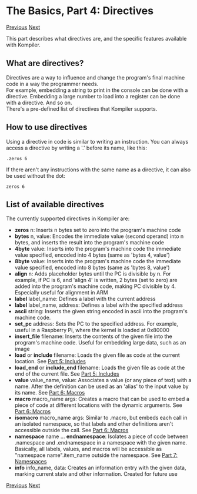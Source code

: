 # The Basics, Part 4: Directives
[Previous](/docs/basics/03_labels.md) [Next](/docs/basics/05_includes.md)

This part describes what directives are, and the specific features available with Kompiler.

## What are directives?
Directives are a way to influence and change the program's final machine code in a way the programmer needs.<br>
For example, embedding a string to print in the console can be done with a directive. Embedding a large number to load into a register can be done with a directive. And so on.<br>
There's a pre-defined list of directives that Kompiler supports.

## How to use directives
Using a directive in code is similar to writing an instruction. You can always access a directive by writing a '.' before its name, like this:
```
.zeros 6
```
If there aren't any instructions with the same name as a directive, it can also be used without the dot:
```
zeros 6
```

## List of available directives
The currently supported directives in Kompiler are:
 - **zeros** n: Inserts n bytes set to zero into the program's machine code
 - **bytes** n, value: Encodes the immediate value (second operand) into n bytes, and inserts the result into the program's machine code
 - **4byte** value: Inserts into the program's machine code the immediate value specified, encoded into 4 bytes (same as 'bytes 4, value')
 - **8byte** value: Inserts into the program's machine code the immediate value specified, encoded into 8 bytes (same as 'bytes 8, value')
 - **align** n: Adds placeholder bytes until the PC is divisible by n. For example, if PC is 6, and 'align 4' is written, 2 bytes (set to zero) are added into the program's machine code, making PC divisible by 4. Especially useful for alignment in ARM
 - **label** label_name: Defines a label with the current address
 - **label** label_name, address: Defines a label with the specified address
 - **ascii** string: Inserts the given string encoded in ascii into the program's machine code.
 - **set_pc** address: Sets the PC to the specified address. For example, useful in a Raspberry Pi, where the kernel is loaded at 0x80000
 - **insert_file** filename: Inserts the contents of the given file into the program's machine code. Useful for embedding large data, such as an image
 - **load** or **include** filename: Loads the given file as code at the current location. See [Part 5: Includes](/docs/basics/05_includes.md)
 - **load_end** or **include_end** filename: Loads the given file as code at the end of the current file. See [Part 5: Includes](/docs/basics/05_includes.md)
 - **value** value_name, value: Associates a value (or any piece of text) with a name. After the definition can be used as an 'alias' to the input value by its name. See [Part 6: Macros](/docs/basics/06_macros.md)
 - **macro** macro_name args: Creates a macro that can be used to embed a piece of code at different locations with the dynamic arguments. See [Part 6: Macros](/docs/basics/06_macros.md)
 - **isomacro** macro_name args: Similar to .macro, but embeds each call in an isolated namespace, so that labels and other definitions aren't accessible outside the call. See [Part 6: Macros](/docs/basics/06_macros.md)
 - **namespace** name ... **endnamespace**: Isolates a piece of code between .namespace and .endnamespace in a namespace with the given name. Basically, all labels, values, and macros will be accessible as "namespace name".item_name outside the namespace. See [Part 7: Namespaces](/docs/basics/07_namespaces.md)
 - **info** info_name, data: Creates an information entry with the given data, marking current state and other information. Created for future use
 
[Previous](/docs/basics/03_labels.md) [Next](/docs/basics/05_includes.md)
